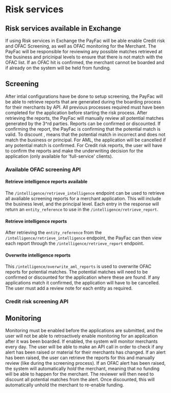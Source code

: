 # Risk services

## Risk services available in Exchange

If using Risk services in Exchange the PayFac will be able enable Credit risk and OFAC Screening, as well as OFAC monitoring for the Merchant. 
The PayFac will be responsible for reviewing any possible matches retrieved at the business and pricinipal levels to ensure that there is not match with the OFAC list. If an OFAC hit is confirmed, the merchant cannot be boarded and if already on the system will be held from funding.
 
## Screening

After intial configurations have be done to setup screening, the PayFac will be able to retrieve reports that are generated during the boarding process for their merchants by API. All previous processes required must have been completed for the application before starting the risk process. 
After retrieving the reports, the PayFac will manually review all potential matches generated by the 3^rd parties. Reports can be confirmed or discounted.
If confirming the report, the PayFac is confirming that the potential match is valid. To discount , means that the potential match in incorrect and does not match the business or principal. For AML, the application will be cancelled if any potential match is confirmed. For Credit risk reports, the user will have to confirm the reports and make the underwriting decision for the application (only available for 'full-service' clients).

### Available OFAC screening API

#### Retrieve intelligence reports available

The `/intelligence/retrieve_intelligence` endpoint can be used to retrieve all avaliable screening reports for a merchant application. This will include the business level, and the principal level. Each entry in the response will return an `entity_reference` to use in the `/intelligence/retrieve_report`.

#### Retrieve intelligence reports

After retrieving the `entity_reference` from  the `/intelligence/retrieve_intelligence` endpoint, the PayFac can then view each report through the `/intelligence/retrieve_report` endpoint.

#### Overwrite intelligence reports

This `/intelligence/overwrite_aml_reports` is used to overwrite OFAC reports for potential matches. The potential matches will need to be confirmed or discounted for the application where these are found. If any applications match it confirmed, the application will have to be cancelled. The user must add a review note for each entity as required.

### Credit risk screening API

## Monitoring

Monitoring must be enabled before the applications are submitted, and the user will not be able to retroactively enable monitoring for an application after it was been boarded. If enabled, the system will monitor merchants every day. The user will be able to make an API call in  order to check if any alert has been raised or material for their merchants has changed. If an alert has been raised, the user can retrieve the reports for this and manually review (like during the screening process).
If an OFAC alert has been raised, the system will automatically *hold* the merchant, meaning that no funding will be able to happen for the merchant. The reviewer will then need to discount all potential matches from the alert. Once discounted, this will automatically unhold the merchant to re-enable funding.
